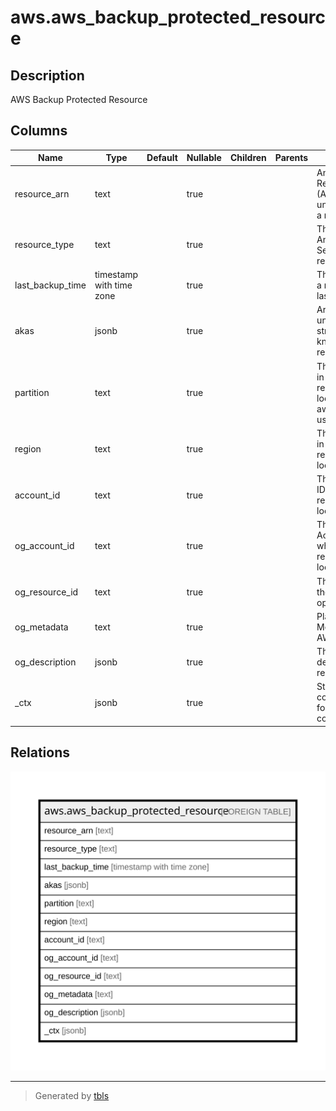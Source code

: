 # aws.aws_backup_protected_resource

## Description

AWS Backup Protected Resource

## Columns

| Name | Type | Default | Nullable | Children | Parents | Comment |
| ---- | ---- | ------- | -------- | -------- | ------- | ------- |
| resource_arn | text |  | true |  |  | An Amazon Resource Name (ARN) that uniquely identifies a resource. |
| resource_type | text |  | true |  |  | The type of Amazon Web Services resource. |
| last_backup_time | timestamp with time zone |  | true |  |  | The date and time a resource was last backed up. |
| akas | jsonb |  | true |  |  | Array of globally unique identifier strings (also known as) for the resource. |
| partition | text |  | true |  |  | The AWS partition in which the resource is located (aws, aws-cn, or aws-us-gov). |
| region | text |  | true |  |  | The AWS Region in which the resource is located. |
| account_id | text |  | true |  |  | The AWS Account ID in which the resource is located. |
| og_account_id | text |  | true |  |  | The Platform Account ID in which the resource is located. |
| og_resource_id | text |  | true |  |  | The unique ID of the resource in opengovernance. |
| og_metadata | text |  | true |  |  | Platform Metadata of the AWS resource. |
| og_description | jsonb |  | true |  |  | The full model description of the resource |
| _ctx | jsonb |  | true |  |  | Steampipe context in JSON form, e.g. connection_name. |

## Relations

![er](aws.aws_backup_protected_resource.svg)

---

> Generated by [tbls](https://github.com/k1LoW/tbls)
